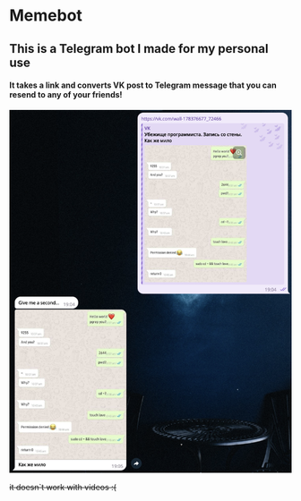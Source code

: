# Memebot

## This is a Telegram bot I made for my personal use

#### It takes a link and converts VK post to Telegram message that you can resend to any of your friends!

![img](./prev.png)

~~it doesn`t work with videos :(~~
